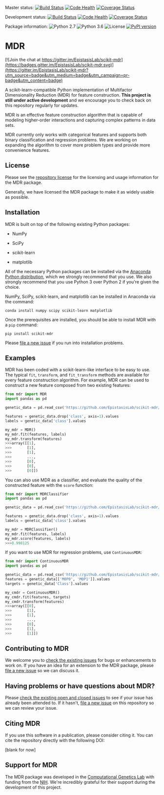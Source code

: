 Master status: [![Build Status](https://travis-ci.org/EpistasisLab/scikit-mdr.svg?branch=master)](https://travis-ci.org/EpistasisLab/scikit-mdr)
[![Code Health](https://landscape.io/github/EpistasisLab/scikit-mdr/master/landscape.svg?style=flat)](https://landscape.io/github/EpistasisLab/scikit-mdr/master)
[![Coverage Status](https://coveralls.io/repos/github/EpistasisLab/scikit-mdr/badge.svg?branch=master)](https://coveralls.io/github/EpistasisLab/scikit-mdr?branch=master)

Development status: [![Build Status](https://travis-ci.org/EpistasisLab/scikit-mdr.svg?branch=development)](https://travis-ci.org/EpistasisLab/scikit-mdr)
[![Code Health](https://landscape.io/github/EpistasisLab/scikit-mdr/development/landscape.svg?style=flat)](https://landscape.io/github/EpistasisLab/scikit-mdr/development)
[![Coverage Status](https://coveralls.io/repos/github/EpistasisLab/scikit-mdr/badge.svg?branch=development)](https://coveralls.io/github/EpistasisLab/scikit-mdr?branch=development)

Package information: ![Python 2.7](https://img.shields.io/badge/python-2.7-blue.svg)
![Python 3.6](https://img.shields.io/badge/python-3.6-blue.svg)
![License](https://img.shields.io/badge/license-MIT%20License-blue.svg)
[![PyPI version](https://badge.fury.io/py/scikit-MDR.svg)](https://badge.fury.io/py/scikit-MDR)

# MDR

[![Join the chat at https://gitter.im/EpistasisLab/scikit-mdr](https://badges.gitter.im/EpistasisLab/scikit-mdr.svg)](https://gitter.im/EpistasisLab/scikit-mdr?utm_source=badge&utm_medium=badge&utm_campaign=pr-badge&utm_content=badge)

A scikit-learn-compatible Python implementation of Multifactor Dimensionality Reduction (MDR) for feature construction. **This project is still under active development** and we encourage you to check back on this repository regularly for updates.

MDR is an effective feature construction algorithm that is capable of modeling higher-order interactions and capturing complex patterns in data sets.

MDR currently only works with categorical features and supports both binary classification and regression problems. We are working on expanding the algorithm to cover more problem types and provide more convenience features.

## License

Please see the [repository license](https://github.com/EpistasisLab/scikit-mdr/blob/master/LICENSE) for the licensing and usage information for the MDR package.

Generally, we have licensed the MDR package to make it as widely usable as possible.

## Installation

MDR is built on top of the following existing Python packages:

* NumPy

* SciPy

* scikit-learn

* matplotlib

All of the necessary Python packages can be installed via the [Anaconda Python distribution](https://www.continuum.io/downloads), which we strongly recommend that you use. We also strongly recommend that you use Python 3 over Python 2 if you're given the choice.

NumPy, SciPy, scikit-learn, and matplotlib can be installed in Anaconda via the command:

```
conda install numpy scipy scikit-learn matplotlib
```

Once the prerequisites are installed, you should be able to install MDR with a `pip` command:

```
pip install scikit-mdr
```

Please [file a new issue](https://github.com/EpistasisLab/scikit-mdr/issues/new) if you run into installation problems.

## Examples

MDR has been coded with a scikit-learn-like interface to be easy to use. The typical `fit`, `transform`, and `fit_transform` methods are available for every feature construction algorithm. For example, MDR can be used to construct a new feature composed from two existing features:

```python
from mdr import MDR
import pandas as pd

genetic_data = pd.read_csv('https://github.com/EpistasisLab/scikit-mdr/raw/development/data/GAMETES_Epistasis_2-Way_20atts_0.4H_EDM-1_1.tsv.gz', sep='\t', compression='gzip')

features = genetic_data.drop('class', axis=1).values
labels = genetic_data['class'].values

my_mdr = MDR()
my_mdr.fit(features, labels)
my_mdr.transform(features)
>>>array([[1],
>>>       [1],
>>>       [1],
>>>       ...,
>>>       [0],
>>>       [0],
>>>       [0]])
```

You can also use MDR as a classifier, and evaluate the quality of the constructed feature with the `score` function:

```python
from mdr import MDRClassifier
import pandas as pd

genetic_data = pd.read_csv('https://github.com/EpistasisLab/scikit-mdr/raw/development/data/GAMETES_Epistasis_2-Way_20atts_0.4H_EDM-1_1.tsv.gz', sep='\t', compression='gzip')

features = genetic_data.drop('class', axis=1).values
labels = genetic_data['class'].values

my_mdr = MDRClassifier()
my_mdr.fit(features, labels)
my_mdr.score(features, labels)
>>>0.998125
```

If you want to use MDR for regression problems, use `ContinuousMDR`:

```python
from mdr import ContinuousMDR
import pandas as pd

genetic_data = pd.read_csv('https://github.com/EpistasisLab/scikit-mdr/raw/development/data/GAMETES_Epistasis_2-Way_continuous_endpoint_a_20s_1600her_0.4__maf_0.2_EDM-2_01.tsv.gz', sep='\t', compression='gzip')
features = genetic_data[['M0P0', 'M0P1']].values
targets = genetic_data['Class'].values

my_cmdr = ContinuousMDR()
my_cmdr.fit(features, targets)
my_cmdr.transform(features)
>>>array([[0],
>>>       [1],
>>>       [1],
>>>       ...,
>>>       [0],
>>>       [1],
>>>       [1]])
```

## Contributing to MDR

We welcome you to [check the existing issues](https://github.com/EpistasisLab/scikit-mdr/issues/) for bugs or enhancements to work on. If you have an idea for an extension to the MDR package, please [file a new issue](https://github.com/EpistasisLab/scikit-mdr/issues/new) so we can discuss it.

## Having problems or have questions about MDR?

Please [check the existing open and closed issues](https://github.com/EpistasisLab/scikit-mdr/issues?utf8=%E2%9C%93&q=is%3Aissue) to see if your issue has already been attended to. If it hasn't, [file a new issue](https://github.com/EpistasisLab/scikit-mdr/issues/new) on this repository so we can review your issue.

## Citing MDR

If you use this software in a publication, please consider citing it. You can cite the repository directly with the following DOI:

[blank for now]

## Support for MDR

The MDR package was developed in the [Computational Genetics Lab](http://epistasis.org) with funding from the [NIH](http://www.nih.gov). We're incredibly grateful for their support during the development of this project.
